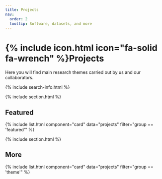```yaml
---
title: Projects
nav:
  order: 2
  tooltip: Software, datasets, and more
---
```


# {% include icon.html icon="fa-solid fa-wrench" %}Projects

Here you will find main research themes carried out by us and our collaborators.

{% include search-info.html %}

{% include section.html %}

## Featured

{% include list.html component="card" data="projects" filter="group == 'featured'" %}

{% include section.html %}

## More

{% include list.html component="card" data="projects" filter="group == 'theme'" %}
